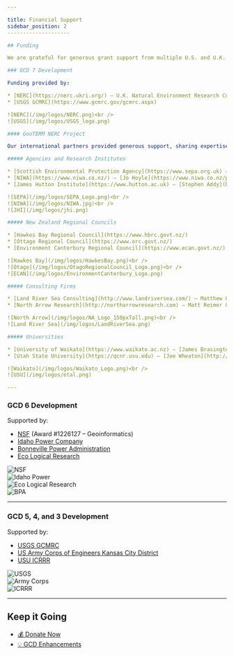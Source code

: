 ```yaml
---

title: Financial Support
sidebar_position: 2
--------------------

## Funding

We are grateful for generous grant support from multiple U.S. and U.K. federal agencies as well as private companies. Their contributions made the professional development of GCD possible.

### GCD 7 Development

Funding provided by:

* [NERC](https://nerc.ukri.org/) – U.K. Natural Environment Research Council ([Award NE/P016804/1](http://gotw.nerc.ac.uk/list_full.asp?pcode=NE%2FP016804%2F1))
* [USGS GCMRC](https://www.gcmrc.gov/gcmrc.aspx)

![NERC](/img/logos/NERC.png)<br />
![USGS](/img/logos/USGS_logo.png)

#### GeoTERM NERC Project

Our international partners provided generous support, sharing expertise, data, and funding:

##### Agencies and Research Institutes

* [Scottish Environmental Protection Agency](https://www.sepa.org.uk) – Alasdair Matheson & Helen Reid
* [NIWA](https://www.niwa.co.nz/) – [Jo Hoyle](https://www.niwa.co.nz/people/jo-hoyle)
* [James Hutton Institute](https://www.hutton.ac.uk) – [Stephen Addy](https://www.hutton.ac.uk/staff/stephen-addy)

![SEPA](/img/logos/SEPA_Logo.png)<br />
![NIWA](/img/logos/NIWA.jpg)<br />
![JHI](/img/logos/jhi.png)

##### New Zealand Regional Councils

* [Hawkes Bay Regional Council](https://www.hbrc.govt.nz/)
* [Ottago Regional Council](https://www.orc.govt.nz/)
* [Environment Canterbury Regional Council](https://www.ecan.govt.nz/)

![Hawkes Bay](/img/logos/HawkesBay.png)<br />
![Otago](/img/logos/OtagoRegionalCouncil_Logo.png)<br />
![ECAN](/img/logos/EnvironmentCanterbury_Logo.png)

##### Consulting Firms

* [Land River Sea Consulting](http://www.landriversea.com/) – Matthew Gardner
* [North Arrow Research](http://northarrowresearch.com) – Matt Reimer & Philip Bailey

![North Arrow](/img/logos/NA_Logo_150pxTall.png)<br />
![Land River Sea](/img/logos/LandRiverSea.png)

##### Universities

* [University of Waikato](https://www.waikato.ac.nz) – [James Brasington](https://www.waikato.ac.nz/staff-profiles/people/jbrasing)
* [Utah State University](https://qcnr.usu.edu) – [Joe Wheaton](http://www.joewheaton.org)

![Waikato](/img/logos/Waikato_Logo.png)<br />
![USU](/img/logos/etal.png)

---
```


### GCD 6 Development

Supported by:

* [NSF](https://www.nsf.gov/awardsearch/showAward?AWD_ID=1226127) (Award #1226127 – Geoinformatics)
* [Idaho Power Company](https://www.idahopower.com/about-us/environmental-stewardship/)
* [Bonneville Power Administration](https://www.bpa.gov/efw/Pages/default.aspx)
* [Eco Logical Research](https://www.eco-logical-research.com/)

![NSF](/img/logos/nsf1.gif)<br />
![Idaho Power](/img/logos/IPC_GreenOnTransparent.png)<br />
![Eco Logical Research](/img/logos/ELRLogo.png)<br />
![BPA](/img/logos/bpaTransparent.png)

---

### GCD 5, 4, and 3 Development

Supported by:

* [USGS GCMRC](https://www.gcmrc.gov/gcmrc.aspx)
* [US Army Corps of Engineers Kansas City District](https://www.nwk.usace.army.mil)
* [USU ICRRR](https://www.cnr.usu.edu/icrrr/)

![USGS](/img/logos/USGS_logo.png)<br />
![Army Corps](/img/logos/612px-US-ArmyCorpsOfEngineers-Logo.svg.png)<br />
![ICRRR](/img/logos/ICRRR-Logo_64.gif)

---

## Keep it Going

* [💰 Donate Now](/Download/future-feature-request#want-to-donate-to-the-cause)<br />
* [💡 GCD Enhancements](/Download/future-feature-request#making-feature-requests)
